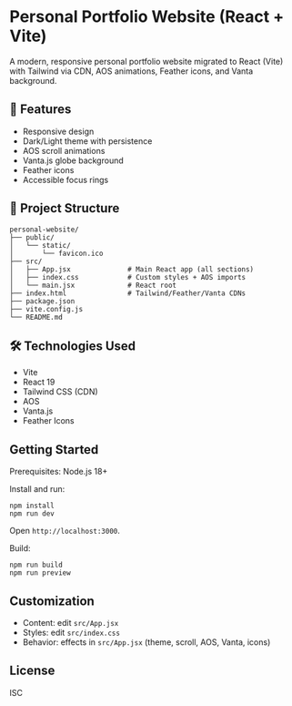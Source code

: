 # Personal Portfolio Website (React + Vite)

A modern, responsive personal portfolio website migrated to React (Vite) with Tailwind via CDN, AOS animations, Feather icons, and Vanta background.

## 🚀 Features

- Responsive design
- Dark/Light theme with persistence
- AOS scroll animations
- Vanta.js globe background
- Feather icons
- Accessible focus rings

## 📁 Project Structure

```
personal-website/
├── public/
│   └── static/
│       └── favicon.ico
├── src/
│   ├── App.jsx              # Main React app (all sections)
│   ├── index.css            # Custom styles + AOS imports
│   └── main.jsx             # React root
├── index.html               # Tailwind/Feather/Vanta CDNs
├── package.json
├── vite.config.js
└── README.md
```

## 🛠️ Technologies Used

- Vite
- React 19
- Tailwind CSS (CDN)
- AOS
- Vanta.js
- Feather Icons

## Getting Started

Prerequisites: Node.js 18+

Install and run:
```
npm install
npm run dev
```
Open `http://localhost:3000`.

Build:
```
npm run build
npm run preview
```

## Customization

- Content: edit `src/App.jsx`
- Styles: edit `src/index.css`
- Behavior: effects in `src/App.jsx` (theme, scroll, AOS, Vanta, icons)

## License

ISC
